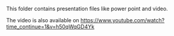 This folder contains presentation files like power point and video.

The video is also available on https://www.youtube.com/watch?time_continue=1&v=h50qWqGD4Yk